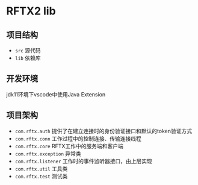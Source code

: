 # RFTX2 lib

## 项目结构

- `src` 源代码
- `lib` 依赖库

## 开发环境

jdk11环境下vscode中使用Java Extension

## 项目架构

- `com.rftx.auth` 提供了在建立连接时的身份验证接口和默认的token验证方式
- `com.rftx.conn` 工作过程中的控制连接、传输连接线程
- `com.rftx.core` RFTX工作中的服务端和客户端
- `com.rftx.exception` 异常类
- `com.rftx.listener` 工作时的事件监听器接口，由上层实现
- `com.rftx.util` 工具类
- `com.rftx.test` 测试类
